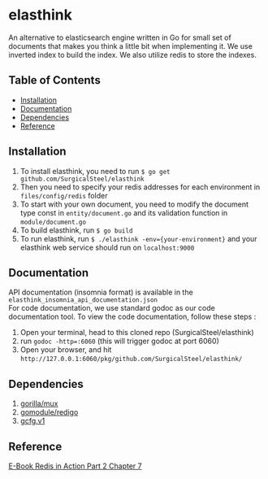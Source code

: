 # elasthink
An alternative to elasticsearch engine written in Go for small set of documents that makes you think a little bit when implementing it.
We use inverted index to build the index. We also utilize redis to store the indexes.

## Table of Contents

* [Installation](#installation)
* [Documentation](#documentation)
* [Dependencies](#dependencies)
* [Reference](#reference)

## Installation
1. To install elasthink, you need to run `$ go get github.com/SurgicalSteel/elasthink`
2. Then you need to specify your redis addresses for each environment in `files/config/redis` folder
3. To start with your own document, you need to modify the document type const in `entity/document.go` and its validation function in `module/document.go`
4. To build elasthink, run `$ go build`
5. To run elasthink, run `$ ./elasthink -env={your-environment}` and your elasthink web service should run on `localhost:9000` 

## Documentation
API documentation (insomnia format) is available in the `elasthink_insomnia_api_documentation.json`  
For code documentation, we use standard godoc as our code documentation tool. To view the code documentation, follow these steps :
1. Open your terminal, head to this cloned repo (SurgicalSteel/elasthink)
2. run `godoc -http=:6060` (this will trigger godoc at port 6060)
3. Open your browser, and hit `http://127.0.0.1:6060/pkg/github.com/SurgicalSteel/elasthink/`

## Dependencies
1. [gorilla/mux](https://github.com/gorilla/mux)
2. [gomodule/redigo](https://github.com/gomodule/redigo)
3. [gcfg.v1](https://gopkg.in/gcfg.v1)

## Reference
[E-Book Redis in Action Part 2 Chapter 7](https://redislabs.com/ebook/part-2-core-concepts/chapter-7-search-based-applications/7-1-searching-in-redis/7-1-1-basic-search-theory/)
